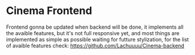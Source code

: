 # Cinema Frontend  

Frontend gonna be updated when backend will be done, it implements all the avaible features, but it's not full responsive yet, and most things are implemented as simple as possible waiting for futture stylization, for the list of avaible features check: https://github.com/Lachuuuu/Cinema-backend
